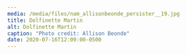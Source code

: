 ```yaml
---
media: /media/files/nam_allisonbeonde_persister__19.jpg
title: Dolfinette Martin
alt: Dolfinette Martin
caption: "Photo credit: Allison Beonde"
date: 2020-07-16T12:09:00-0500
---
```

